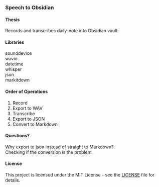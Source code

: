### Speech to Obsidian

#### Thesis

Records and transcribes daily-note into Obsidian vault.

#### Libraries
sounddevice 
<br>
wavio
<br>
datetime
<br>
whisper
<br>
json
<br>
markitdown

#### Order of Operations

1. Record
2. Export to WAV
3. Transcribe
4. Export to JSON
5. Convert to Markdown

#### Questions? 
Why export to json instead of straight to Markdown?
<br>
Checking if the conversion is the problem.

#### License

This project is licensed under the MIT License - see the [LICENSE](https://github.com/aidanastridge/speech-to-obsidian/blob/main/LICENSE) file for details.
